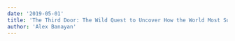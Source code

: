 ```yaml
---
date: '2019-05-01'
title: 'The Third Door: The Wild Quest to Uncover How the World Most Successful People Launched Their Careers'
author: 'Alex Banayan'
---
```

